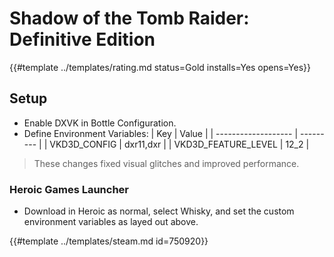 # Shadow of the Tomb Raider: Definitive Edition
<!-- script:Aliases [
    "Shadow of the Tomb Raider Definitive Edition"
] -->

{{#template ../templates/rating.md status=Gold installs=Yes opens=Yes}}

## Setup

- Enable DXVK in Bottle Configuration.
- Define Environment Variables:
  | Key                 | Value     |
  | ------------------- | --------- |
  | VKD3D_CONFIG        | dxr11,dxr |
  | VKD3D_FEATURE_LEVEL | 12_2      |
> These changes fixed visual glitches and improved performance.

### Heroic Games Launcher
- Download in Heroic as normal, select Whisky, and set the custom environment variables as layed out above.

{{#template ../templates/steam.md id=750920}}
